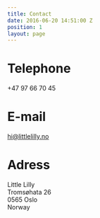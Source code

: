 ```yaml
---
title: Contact
date: 2016-06-20 14:51:00 Z
position: 1
layout: page
---
```


# Telephone
+47 97 66 70 45

# E-mail
hi@littlelilly.no

# Adress
Little Lilly  
Tromsøhata 26  
0565 Oslo  
Norway
